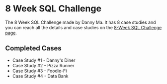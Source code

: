 # 8 Week SQL Challenge

The 8 Week SQL Challenge made by Danny Ma. It has 8 case studies and you can reach all the details and case studies on the [8-Week SQL Challenge page](https://8weeksqlchallenge.com/).

##  Completed Cases

- Case Study #1 - Danny's Diner
- Case Study #2 - Pizza Runner 
- Case Study #3 - Foodie-Fi
- Case Study #4 - Data Bank

